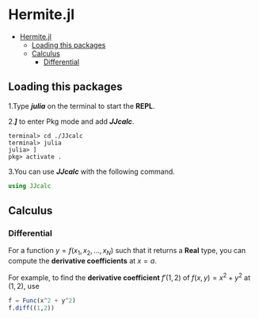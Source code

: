 # Hermite.jl

- [Hermite.jl](#hermitejl)
  - [Loading this packages](#loading-this-packages)
  - [Calculus](#calculus)
    - [Differential](#differential)

## Loading this packages

1.Type ***julia*** on the terminal to start the **REPL**.

2.***]*** to enter Pkg mode and add ***JJcalc***.

```Terminal
terminal> cd ./JJcalc
terminal> julia
julia> ]
pkg> activate . 
```

3.You can use ***JJcalc*** with the following command.

```Julia
using JJcalc
```

## Calculus

### Differential

For a function $y=f(x_1, x_2,... ,x_N)$ such that it returns a **Real** type, you can compute the **derivative coefficients** at $x=a$.

For example, to find the **derivative coefficient** $f'(1,2)$ of $f(x,y)=x^2+y^2$ at $(1,2)$, use

```Julia
f = Func(x^2 + y^2)
f.diff((1,2))
```
